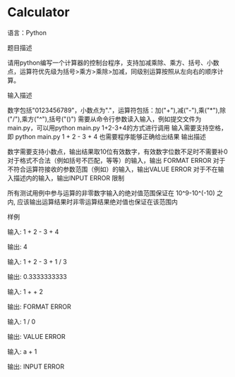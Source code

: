 # Calculator
语言：Python

题目描述

请用python编写一个计算器的控制台程序，支持加减乘除、乘方、括号、小数点，运算符优先级为括号>乘方>乘除>加减，同级别运算按照从左向右的顺序计算。

输入描述

数字包括"0123456789"，小数点为"."，运算符包括：加("+"),减("-"),乘("*"),除("/"),乘方("^"),括号("()")
需要从命令行参数读入输入，例如提交文件为main.py，可以用python main.py 1+2-3+4的方式进行调用
输入需要支持空格，即 python main.py 1     +     2      -     3    +    4 也需要程序能够正确给出结果
输出描述

数字需要支持小数点，输出结果取10位有效数字，有效数字位数不足时不需要补0
对于格式不合法（例如括号不匹配，等等）的输入，输出 FORMAT ERROR
对于不符合运算符接收的参数范围（例如）的输入，输出VALUE ERROR
对于不在输入描述内的输入，输出INPUT ERROR
限制

所有测试用例中参与运算的非零数字输入的绝对值范围保证在 10^9-10^(-10) 之内, 应该输出运算结果时非零运算结果绝对值也保证在该范围内

样例

输入: 1 + 2 - 3 + 4

输出: 4

输入: 1 + 2 - 3 + 1 / 3

输出: 0.3333333333

输入: 1 + + 2

输出: FORMAT ERROR

输入: 1 / 0

输出: VALUE ERROR

输入: a + 1

输出: INPUT ERROR